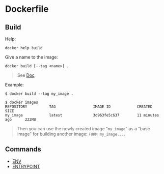 # Dockerfile

## Build

Help:

    docker help build

Give a name to the image:

    docker build [--tag <name>] .

> See [Doc](https://docs.docker.com/engine/reference/commandline/build/).

Example:

    $ docker build --tag my_image .

    $ docker images
    REPOSITORY          TAG                 IMAGE ID            CREATED             SIZE
    my_image            latest              3d963fe5c637        11 minutes ago      222MB

> Then you can use the newly created image "`my_image`" as a "base image" for building another image: `FORM my_image...`.

## Commands

* [ENV](env.md)
* [ENTRYPOINT](entrypoint.md)


